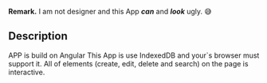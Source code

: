 **Remark.** I am not designer and this App ***can*** and ***look*** ugly. :sweat_smile:

## Description
APP is build on Angular
This App is use IndexedDB and your`s browser must support it.
All of elements (create, edit, delete and search) on the page is interactive.

